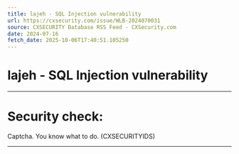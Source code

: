```yaml
---
title: lajeh - SQL Injection vulnerability
url: https://cxsecurity.com/issue/WLB-2024070031
source: CXSECURITY Database RSS Feed - CXSecurity.com
date: 2024-07-16
fetch_date: 2025-10-06T17:40:51.105250
---
```


# lajeh - SQL Injection vulnerability

---

# Security check:

Captcha. You know what to do. (CXSECURITYIDS)

---
